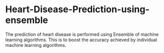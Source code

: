 # Heart-Disease-Prediction-using-ensemble
 The prediction of heart disease is performed using Ensemble of machine learning algorithms. This is to boost the accuracy achieved by individual machine learning algorithms.
